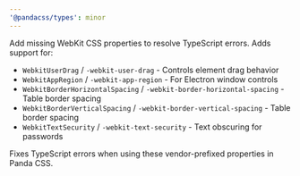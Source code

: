 ```yaml
---
'@pandacss/types': minor
---
```


Add missing WebKit CSS properties to resolve TypeScript errors. Adds support for:

- `WebkitUserDrag` / `-webkit-user-drag` - Controls element drag behavior
- `WebkitAppRegion` / `-webkit-app-region` - For Electron window controls
- `WebkitBorderHorizontalSpacing` / `-webkit-border-horizontal-spacing` - Table border spacing
- `WebkitBorderVerticalSpacing` / `-webkit-border-vertical-spacing` - Table border spacing
- `WebkitTextSecurity` / `-webkit-text-security` - Text obscuring for passwords

Fixes TypeScript errors when using these vendor-prefixed properties in Panda CSS.

